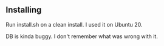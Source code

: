 ## Installing
Run install.sh on a clean install. I used it on Ubuntu 20.

DB is kinda buggy. I don't remember what was wrong with it.
